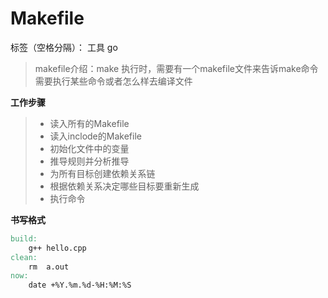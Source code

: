 # Makefile

标签（空格分隔）： 工具 go

> makefile介绍：make 执行时，需要有一个makefile文件来告诉make命令需要执行某些命令或者怎么样去编译文件

**工作步骤**
>* 读入所有的Makefile
>* 读入inclode的Makefile
>* 初始化文件中的变量
>* 推导规则并分析推导
>* 为所有目标创建依赖关系链
>* 根据依赖关系决定哪些目标要重新生成
>* 执行命令


**书写格式**

```Makefile
build:
	g++ hello.cpp
clean:
	rm  a.out
now:
	date +%Y.%m.%d-%H:%M:%S
```
